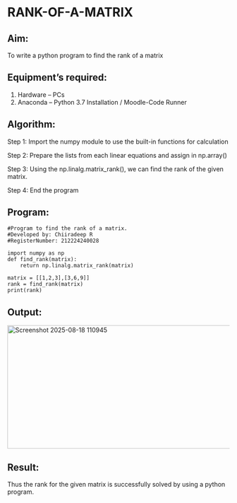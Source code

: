# RANK-OF-A-MATRIX
## Aim:
To write a python program to find the rank of a matrix
## Equipment’s required:
1. 	Hardware – PCs
2. 	Anaconda – Python 3.7 Installation / Moodle-Code Runner
## Algorithm:
Step 1: Import the numpy module to use the built-in functions for calculation

Step 2: Prepare the lists from each linear equations and assign in np.array()

Step 3: Using the np.linalg.matrix_rank(), we can find the rank of the given matrix.

Step 4: End the program
## Program:
~~~
#Program to find the rank of a matrix.
#Developed by: Chiiradeep R
#RegisterNumber: 212224240028

import numpy as np
def find_rank(matrix):
    return np.linalg.matrix_rank(matrix)
    
matrix = [[1,2,3],[3,6,9]]
rank = find_rank(matrix)
print(rank)
~~~
## Output:
<img width="1407" height="279" alt="Screenshot 2025-08-18 110945" src="https://github.com/user-attachments/assets/6fd052ef-4db4-47da-a993-895a7f1660f8" />

## Result:
Thus the rank for the given matrix is successfully solved by  using a python program.

